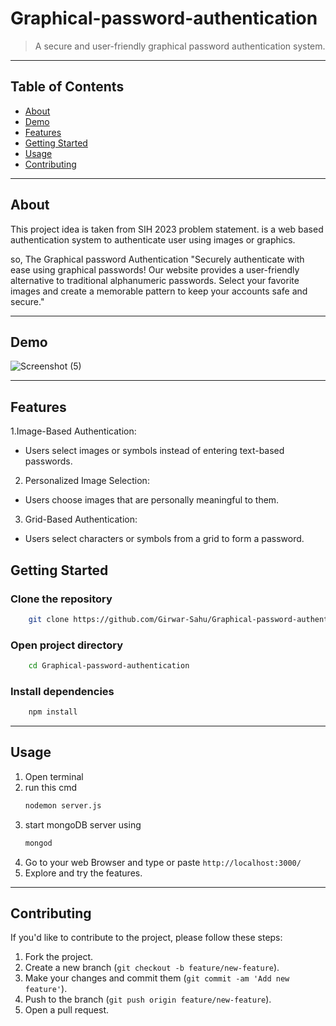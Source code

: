 # Graphical-password-authentication
> A secure and user-friendly graphical password authentication system.

---

## Table of Contents

- [About](#about)
- [Demo](#demo)
- [Features](#features)
- [Getting Started](#getting-started)
- [Usage](#usage)
- [Contributing](#contributing)
  
---
## About
This project idea is taken from SIH 2023 problem statement. 
is a web based authentication system to authenticate user using images or graphics.

so, The Graphical password Authentication
"Securely authenticate with ease using graphical passwords! 
Our website provides a user-friendly alternative to traditional alphanumeric passwords. 
Select your favorite images and create a memorable pattern to keep your accounts safe and secure."

---
## Demo
![Screenshot (5)](https://github.com/Girwar-Sahu/Graphical-password-authentication/assets/109727463/1f557233-0aea-4d1d-a5cf-37f851d7bdfe)

---
## Features

1.Image-Based Authentication:
 - Users select images or symbols instead of entering text-based passwords.
2. Personalized Image Selection:
 - Users choose images that are personally meaningful to them.
3. Grid-Based Authentication:
 - Users select characters or symbols from a grid to form a password.

## Getting Started

### Clone the repository
```bash
    git clone https://github.com/Girwar-Sahu/Graphical-password-authentication.git
```
###  Open project directory
```bash
    cd Graphical-password-authentication
```
### Install dependencies
```bash
    npm install
```
---
## Usage
1. Open terminal
2. run this cmd
   ```bash
   nodemon server.js
   ```
3. start mongoDB server using
   ```bash
   mongod
   ```
4. Go to your web Browser and type or paste `http://localhost:3000/`
5. Explore and try the features.

---
## Contributing
  If you'd like to contribute to the project, please follow these steps:
  1. Fork the project.
  2. Create a new branch (`git checkout -b feature/new-feature`).
  3. Make your changes and commit them (`git commit -am 'Add new feature'`).
  4. Push to the branch (`git push origin feature/new-feature`).
  5. Open a pull request.
